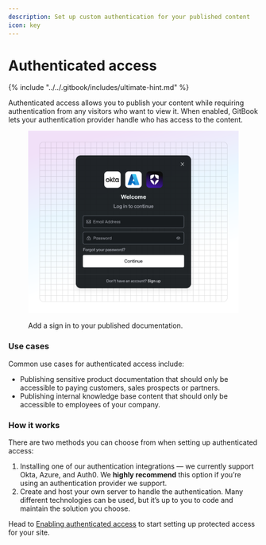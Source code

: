 ```yaml
---
description: Set up custom authentication for your published content
icon: key
---
```


# Authenticated access

{% include "../../.gitbook/includes/ultimate-hint.md" %}

Authenticated access allows you to publish your content while requiring authentication from any visitors who want to view it. When enabled, GitBook lets your authentication provider handle who has access to the content.

<figure><img src="../../.gitbook/assets/10_01_25_visitor_authentication.svg" alt="A screenshot showing a login screen for docs behind authenticated access" ><figcaption><p>Add a sign in to your published documentation.</p></figcaption></figure>

### Use cases

Common use cases for authenticated access include:

* Publishing sensitive product documentation that should only be accessible to paying customers, sales prospects or partners.
* Publishing internal knowledge base content that should only be accessible to employees of your company.

### How it works

There are two methods you can choose from when setting up authenticated access:

1. Installing one of our authentication integrations — we currently support Okta, Azure, and Auth0. We **highly recommend** this option if you’re using an authentication provider we support.
2. Create and host your own server to handle the authentication. Many different technologies can be used, but it’s up to you to code and maintain the solution you choose.&#x20;

Head to [Enabling authenticated access](enabling-authenticated-access.md) to start setting up protected access for your site.
